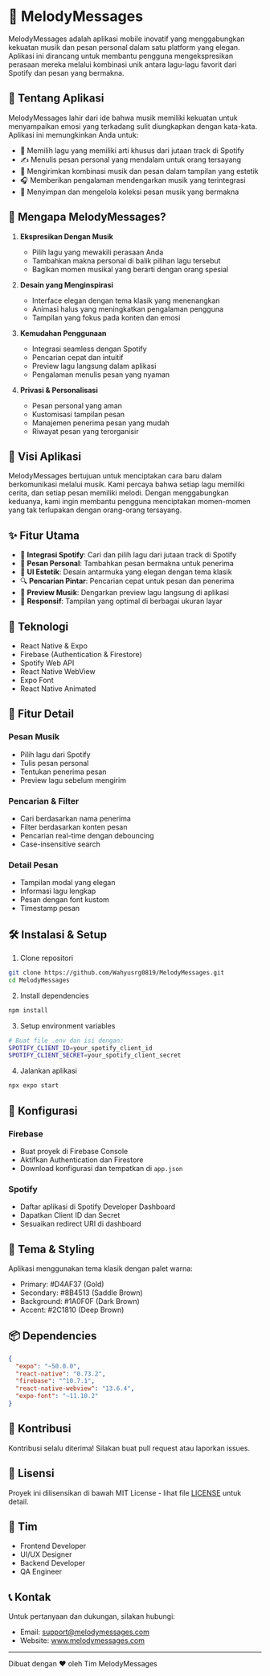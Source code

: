 # 🎵 MelodyMessages

MelodyMessages adalah aplikasi mobile inovatif yang menggabungkan kekuatan musik dan pesan personal dalam satu platform yang elegan. Aplikasi ini dirancang untuk membantu pengguna mengekspresikan perasaan mereka melalui kombinasi unik antara lagu-lagu favorit dari Spotify dan pesan yang bermakna.

## 💫 Tentang Aplikasi

MelodyMessages lahir dari ide bahwa musik memiliki kekuatan untuk menyampaikan emosi yang terkadang sulit diungkapkan dengan kata-kata. Aplikasi ini memungkinkan Anda untuk:

- 🎵 Memilih lagu yang memiliki arti khusus dari jutaan track di Spotify
- ✍️ Menulis pesan personal yang mendalam untuk orang tersayang
- 💝 Mengirimkan kombinasi musik dan pesan dalam tampilan yang estetik
- 🎧 Memberikan pengalaman mendengarkan musik yang terintegrasi
- 💌 Menyimpan dan mengelola koleksi pesan musik yang bermakna

## 🌟 Mengapa MelodyMessages?

1. **Ekspresikan Dengan Musik**
   - Pilih lagu yang mewakili perasaan Anda
   - Tambahkan makna personal di balik pilihan lagu tersebut
   - Bagikan momen musikal yang berarti dengan orang spesial

2. **Desain yang Menginspirasi**
   - Interface elegan dengan tema klasik yang menenangkan
   - Animasi halus yang meningkatkan pengalaman pengguna
   - Tampilan yang fokus pada konten dan emosi

3. **Kemudahan Penggunaan**
   - Integrasi seamless dengan Spotify
   - Pencarian cepat dan intuitif
   - Preview lagu langsung dalam aplikasi
   - Pengalaman menulis pesan yang nyaman

4. **Privasi & Personalisasi**
   - Pesan personal yang aman
   - Kustomisasi tampilan pesan
   - Manajemen penerima pesan yang mudah
   - Riwayat pesan yang terorganisir

## 🎯 Visi Aplikasi

MelodyMessages bertujuan untuk menciptakan cara baru dalam berkomunikasi melalui musik. Kami percaya bahwa setiap lagu memiliki cerita, dan setiap pesan memiliki melodi. Dengan menggabungkan keduanya, kami ingin membantu pengguna menciptakan momen-momen yang tak terlupakan dengan orang-orang tersayang.

## ✨ Fitur Utama

- 🎼 **Integrasi Spotify**: Cari dan pilih lagu dari jutaan track di Spotify
- 💌 **Pesan Personal**: Tambahkan pesan bermakna untuk penerima
- 🎨 **UI Estetik**: Desain antarmuka yang elegan dengan tema klasik
- 🔍 **Pencarian Pintar**: Pencarian cepat untuk pesan dan penerima
- 🎵 **Preview Musik**: Dengarkan preview lagu langsung di aplikasi
- 📱 **Responsif**: Tampilan yang optimal di berbagai ukuran layar

## 🚀 Teknologi

- React Native & Expo
- Firebase (Authentication & Firestore)
- Spotify Web API
- React Native WebView
- Expo Font
- React Native Animated

## 📱 Fitur Detail

### Pesan Musik
- Pilih lagu dari Spotify
- Tulis pesan personal
- Tentukan penerima pesan
- Preview lagu sebelum mengirim

### Pencarian & Filter
- Cari berdasarkan nama penerima
- Filter berdasarkan konten pesan
- Pencarian real-time dengan debouncing
- Case-insensitive search

### Detail Pesan
- Tampilan modal yang elegan
- Informasi lagu lengkap
- Pesan dengan font kustom
- Timestamp pesan

## 🛠️ Instalasi & Setup

1. Clone repositori
```bash
git clone https://github.com/Wahyusrg0819/MelodyMessages.git
cd MelodyMessages
```

2. Install dependencies
```bash
npm install
```

3. Setup environment variables
```bash
# Buat file .env dan isi dengan:
SPOTIFY_CLIENT_ID=your_spotify_client_id
SPOTIFY_CLIENT_SECRET=your_spotify_client_secret
```

4. Jalankan aplikasi
```bash
npx expo start
```

## 📝 Konfigurasi

### Firebase
- Buat proyek di Firebase Console
- Aktifkan Authentication dan Firestore
- Download konfigurasi dan tempatkan di `app.json`

### Spotify
- Daftar aplikasi di Spotify Developer Dashboard
- Dapatkan Client ID dan Secret
- Sesuaikan redirect URI di dashboard

## 🎨 Tema & Styling

Aplikasi menggunakan tema klasik dengan palet warna:
- Primary: #D4AF37 (Gold)
- Secondary: #8B4513 (Saddle Brown)
- Background: #1A0F0F (Dark Brown)
- Accent: #2C1810 (Deep Brown)

## 📦 Dependencies

```json
{
  "expo": "~50.0.0",
  "react-native": "0.73.2",
  "firebase": "^10.7.1",
  "react-native-webview": "13.6.4",
  "expo-font": "~11.10.2"
}
```

## 🤝 Kontribusi

Kontribusi selalu diterima! Silakan buat pull request atau laporkan issues.

## 📄 Lisensi

Proyek ini dilisensikan di bawah MIT License - lihat file [LICENSE](LICENSE) untuk detail.

## 👥 Tim

- Frontend Developer
- UI/UX Designer
- Backend Developer
- QA Engineer

## 📞 Kontak

Untuk pertanyaan dan dukungan, silakan hubungi:
- Email: support@melodymessages.com
- Website: www.melodymessages.com

---
Dibuat dengan ❤️ oleh Tim MelodyMessages 